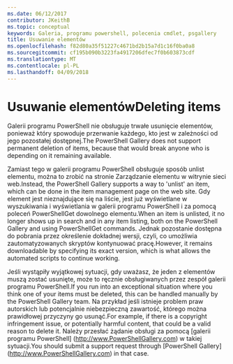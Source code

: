 ```yaml
---
ms.date: 06/12/2017
contributor: JKeithB
ms.topic: conceptual
keywords: Galeria, programu powershell, polecenia cmdlet, psgallery
title: Usuwanie elementów
ms.openlocfilehash: f82d80a35f51227c4671bd2b15a7d1c16f0ba0a8
ms.sourcegitcommit: cf195b090b3223fa4917206dfec7f0b603873cdf
ms.translationtype: MT
ms.contentlocale: pl-PL
ms.lasthandoff: 04/09/2018
---
```

# <a name="deleting-items"></a><span data-ttu-id="83b43-103">Usuwanie elementów</span><span class="sxs-lookup"><span data-stu-id="83b43-103">Deleting items</span></span>

<span data-ttu-id="83b43-104">Galerii programu PowerShell nie obsługuje trwałe usunięcie elementów, ponieważ który spowoduje przerwanie każdego, kto jest w zależności od jego pozostałej dostępnej.</span><span class="sxs-lookup"><span data-stu-id="83b43-104">The PowerShell Gallery does not support permanent deletion of items, because that would break anyone who is depending on it remaining available.</span></span>

<span data-ttu-id="83b43-105">Zamiast tego w galerii programu PowerShell obsługuje sposób unlist elementu, można to zrobić na stronie Zarządzanie elementu w witrynie sieci web.</span><span class="sxs-lookup"><span data-stu-id="83b43-105">Instead, the PowerShell Gallery supports a way to 'unlist' an item, which can be done in the item management page on the web site.</span></span>
<span data-ttu-id="83b43-106">Gdy element jest nieznajdujące się na liście, jest już wyświetlane w wyszukiwania i wyświetlania w galerii programu PowerShell i za pomocą poleceń PowerShellGet dowolnego elementu.</span><span class="sxs-lookup"><span data-stu-id="83b43-106">When an item is unlisted, it no longer shows up in search and in any item listing, both on the PowerShell Gallery and using PowerShellGet commands.</span></span>
<span data-ttu-id="83b43-107">Jednak pozostanie dostępna do pobrania przez określenie dokładnej wersji, czyli, co umożliwia zautomatyzowanych skryptów kontynuować pracę.</span><span class="sxs-lookup"><span data-stu-id="83b43-107">However, it remains downloadable by specifying its exact version, which is what allows the automated scripts to continue working.</span></span>

<span data-ttu-id="83b43-108">Jeśli wystąpiły wyjątkowej sytuacji, gdy uważasz, że jeden z elementów muszą zostać usunięte, może to ręcznie obsługiwanych przez zespół galerii programu PowerShell.</span><span class="sxs-lookup"><span data-stu-id="83b43-108">If you run into an exceptional situation where you think one of your items must be deleted, this can be handled manually by the PowerShell Gallery team.</span></span>
<span data-ttu-id="83b43-109">Na przykład jeśli istnieje problem praw autorskich lub potencjalnie niebezpieczną zawartość, którego można prawidłowej przyczyny go usunąć.</span><span class="sxs-lookup"><span data-stu-id="83b43-109">For example, if there is a copyright infringement issue, or potentially harmful content, that could be a valid reason to delete it.</span></span>
<span data-ttu-id="83b43-110">Należy przesłać żądanie obsługi za pomocą [galerii programu PowerShell] (http://www.PowerShellGallery.com) w takiej sytuacji.</span><span class="sxs-lookup"><span data-stu-id="83b43-110">You should submit a support request through [PowerShell Gallery] (http://www.PowerShellGallery.com) in that case.</span></span>